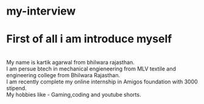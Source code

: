 # my-interview 
<h1>First of all i am introduce myself</h1>
<Br>
My name is kartik agarwal from bhilwara rajasthan.
<Br>
I am persue btech in mechanical engieneering from MLV textile and engineering college from Bhilwara Rajasthan.
<Br>
I am recently complete my online internship in Amigos foundation with 3000 stipend.
<Br>
My hobbies like - Gaming,coding and youtube shorts.

